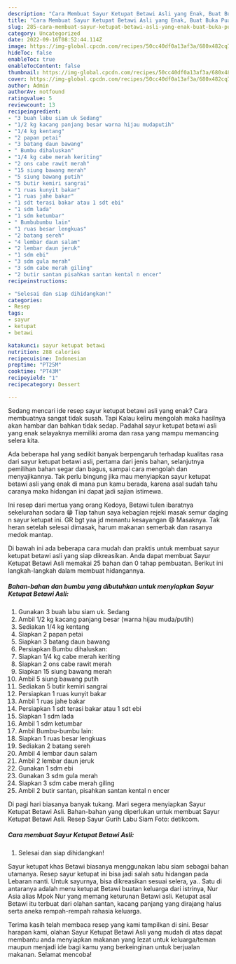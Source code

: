 ```yaml
---
description: "Cara Membuat Sayur Ketupat Betawi Asli yang Enak, Buat Buka Puasa}"
title: "Cara Membuat Sayur Ketupat Betawi Asli yang Enak, Buat Buka Puasa}"
slug: 285-cara-membuat-sayur-ketupat-betawi-asli-yang-enak-buat-buka-puasa
category: Uncategorized
date: 2022-09-16T08:52:44.114Z
image: https://img-global.cpcdn.com/recipes/50cc40df0a13af3a/680x482cq70/sayur-ketupat-betawi-asli-foto-resep-utama.jpg
hideToc: false
enableToc: true
enableTocContent: false
thumbnail: https://img-global.cpcdn.com/recipes/50cc40df0a13af3a/680x482cq70/sayur-ketupat-betawi-asli-foto-resep-utama.jpg
cover: https://img-global.cpcdn.com/recipes/50cc40df0a13af3a/680x482cq70/sayur-ketupat-betawi-asli-foto-resep-utama.jpg
author: Admin
authorAv: notfound
ratingvalue: 5
reviewcount: 13
recipeingredient:
- "3 buah labu siam uk Sedang"
- "1/2 kg kacang panjang besar warna hijau mudaputih"
- "1/4 kg kentang"
- "2 papan petai"
- "3 batang daun bawang"
- " Bumbu dihaluskan"
- "1/4 kg cabe merah keriting"
- "2 ons cabe rawit merah"
- "15 siung bawang merah"
- "5 siung bawang putih"
- "5 butir kemiri sangrai"
- "1 ruas kunyit bakar"
- "1 ruas jahe bakar"
- "1 sdt terasi bakar atau 1 sdt ebi"
- "1 sdm lada"
- "1 sdm ketumbar"
- " Bumbubumbu lain"
- "1 ruas besar lengkuas"
- "2 batang sereh"
- "4 lembar daun salam"
- "2 lembar daun jeruk"
- "1 sdm ebi"
- "3 sdm gula merah"
- "3 sdm cabe merah giling"
- "2 butir santan pisahkan santan kental n encer"
recipeinstructions:

- "Selesai dan siap dihidangkan!"
categories:
- Resep
tags:
- sayur
- ketupat
- betawi

katakunci: sayur ketupat betawi 
nutrition: 288 calories
recipecuisine: Indonesian
preptime: "PT25M"
cooktime: "PT43M"
recipeyield: "1"
recipecategory: Dessert

---
```



Sedang mencari ide resep sayur ketupat betawi asli yang enak? Cara membuatnya sangat tidak susah. Tapi Kalau keliru mengolah maka hasilnya akan hambar dan bahkan tidak sedap. Padahal sayur ketupat betawi asli yang enak selayaknya memiliki aroma dan rasa yang mampu memancing selera kita.


Ada beberapa hal yang sedikit banyak berpengaruh terhadap kualitas rasa dari sayur ketupat betawi asli, pertama dari jenis bahan, selanjutnya pemilihan bahan segar dan bagus, sampai cara mengolah dan menyajikannya. Tak perlu bingung jika mau menyiapkan sayur ketupat betawi asli yang enak di mana pun kamu berada, karena asal sudah tahu caranya maka hidangan ini dapat jadi sajian istimewa.

Ini resep dari mertua yang orang Kedoya, Betawi tulen ibaratnya sekelurahan sodara 😁 Tiap tahun saya kebagian rejeki masak semur daging n sayur ketupat ini. GR bgt yaa jd menantu kesayangan 😄 Masaknya. Tak heran setelah selesai dimasak, harum makanan semerbak dan rasanya medok mantap.


Di bawah ini ada beberapa cara mudah dan praktis untuk membuat sayur ketupat betawi asli yang siap dikreasikan. Anda dapat membuat Sayur Ketupat Betawi Asli memakai 25 bahan dan 0 tahap pembuatan. Berikut ini langkah-langkah dalam membuat hidangannya.

<!--inarticleads1-->

##### Bahan-bahan dan bumbu yang dibutuhkan untuk menyiapkan Sayur Ketupat Betawi Asli:

1. Gunakan 3 buah labu siam uk. Sedang
1. Ambil 1/2 kg kacang panjang besar (warna hijau muda/putih)
1. Sediakan 1/4 kg kentang
1. Siapkan 2 papan petai
1. Siapkan 3 batang daun bawang
1. Persiapkan  Bumbu dihaluskan:
1. Siapkan 1/4 kg cabe merah keriting
1. Siapkan 2 ons cabe rawit merah
1. Siapkan 15 siung bawang merah
1. Ambil 5 siung bawang putih
1. Sediakan 5 butir kemiri sangrai
1. Persiapkan 1 ruas kunyit bakar
1. Ambil 1 ruas jahe bakar
1. Persiapkan 1 sdt terasi bakar atau 1 sdt ebi
1. Siapkan 1 sdm lada
1. Ambil 1 sdm ketumbar
1. Ambil  Bumbu-bumbu lain:
1. Siapkan 1 ruas besar lengkuas
1. Sediakan 2 batang sereh
1. Ambil 4 lembar daun salam
1. Ambil 2 lembar daun jeruk
1. Gunakan 1 sdm ebi
1. Gunakan 3 sdm gula merah
1. Siapkan 3 sdm cabe merah giling
1. Ambil 2 butir santan, pisahkan santan kental n encer


Di pagi hari biasanya banyak tukang. Mari segera menyiapkan Sayur Ketupat Betawi Asli. Bahan-bahan yang diperlukan untuk membuat Sayur Ketupat Betawi Asli. Resep Sayur Gurih Labu Siam Foto: detikcom. 

<!--inarticleads2-->

##### Cara membuat Sayur Ketupat Betawi Asli:


1. Selesai dan siap dihidangkan!

Sayur ketupat khas Betawi biasanya menggunakan labu siam sebagai bahan utamanya. Resep sayur ketupat ini bisa jadi salah satu hidangan pada Lebaran nanti. Untuk sayurnya, bisa dikreasikan sesuai selera, ya.. Satu di antaranya adalah menu ketupat Betawi buatan keluarga dari istrinya, Nur Asia alias Mpok Nur yang memang keturunan Betawi asli. Ketupat asal Betawi itu terbuat dari olahan santan, kacang panjang yang dirajang halus serta aneka rempah-rempah rahasia keluarga. 

Terima kasih telah membaca resep yang kami tampilkan di sini. Besar harapan kami, olahan Sayur Ketupat Betawi Asli yang mudah di atas dapat membantu anda menyiapkan makanan yang lezat untuk keluarga/teman maupun menjadi ide bagi kamu yang berkeinginan untuk berjualan makanan. Selamat mencoba!
